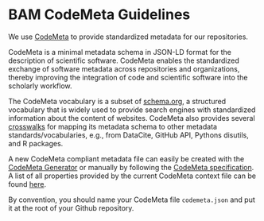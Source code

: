 # BAM CodeMeta Guidelines

We use [CodeMeta](https://github.com/codemeta/codemeta) to provide standardized metadata for our repositories. 

CodeMeta is a minimal metadata schema in JSON-LD format for the description of scientific software. CodeMeta enables the standardized exchange of software metadata across repositories and organizations, thereby improving the integration of code and scientific software into the scholarly workflow.

The CodeMeta vocabulary is a subset of [schema.org](https://schema.org/), a structured vocabulary that is widely used to provide search engines with standardized information about the content of websites.
CodeMeta also provides several [crosswalks](https://codemeta.github.io/crosswalk/) for mapping its metadata schema to other metadata standards/vocabularies, e.g., from DataCite, GitHub API, Pythons disutils, and R packages.

A new CodeMeta compliant metadata file can easily be created with the [CodeMeta Generator](https://codemeta.github.io/codemeta-generator/) or manually by following the [CodeMeta specification](https://codemeta.github.io/user-guide/). A list of all properties provided by the current CodeMeta context file can be found [here](https://codemeta.github.io/terms/).

By convention, you should name your CodeMeta file `codemeta.json` and put it at the root of your Github repository.
